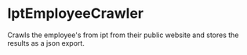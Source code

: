# IptEmployeeCrawler

Crawls the employee's from ipt from their public website and stores the results as a json export. 